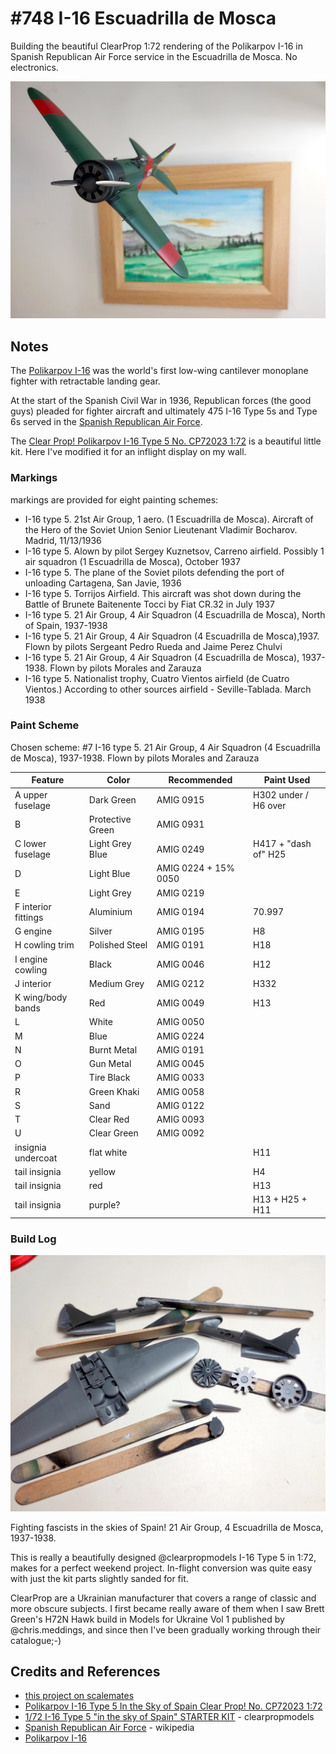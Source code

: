 # #748 I-16 Escuadrilla de Mosca

Building the beautiful ClearProp 1:72 rendering of the Polikarpov I-16 in Spanish Republican Air Force service in the Escuadrilla de Mosca. No electronics.

![Build](./assets/PolikarpovI16_build.jpg?raw=true)

## Notes

The [Polikarpov I-16](https://en.wikipedia.org/wiki/Polikarpov_I-16) was the world's first low-wing cantilever monoplane fighter with retractable landing gear.

At the start of the Spanish Civil War in 1936, Republican forces (the good guys) pleaded for fighter aircraft
and ultimately 475 I-16 Type 5s and Type 6s served in the
[Spanish Republican Air Force](https://en.wikipedia.org/wiki/Spanish_Republican_Air_Force).

The
[Clear Prop! Polikarpov I-16 Type 5 No. CP72023 1:72](https://www.scalemates.com/kits/clear-prop-cp72023-polikarpov-i-16-type-5--1397963)
is a beautiful little kit. Here I've modified it for an inflight display on my wall.

### Markings

markings are provided for eight painting schemes:

* I-16 type 5. 21st Air Group, 1 aero. (1 Escuadrilla de Mosca). Aircraft of the Hero of the Soviet Union Senior Lieutenant Vladimir Bocharov. Madrid, 11/13/1936
* I-16 type 5. Alown by pilot Sergey Kuznetsov, Carreno airfield. Possibly 1 air squadron (1 Escuadrilla de Mosca), October 1937
* I-16 type 5. The plane of the Soviet pilots defending the port of unloading Cartagena, San Javie, 1936
* I-16 type 5. Torrijos Airfield. This aircraft was shot down during the Battle of Brunete Baitenente Tocci by Fiat CR.32 in July 1937
* I-16 type 5. 21 Air Group, 4 Air Squadron (4 Escuadrilla de Mosca), North of Spain, 1937-1938
* I-16 type 5. 21 Air Group, 4 Air Squadron (4 Escuadrilla de Mosca),1937. Flown by pilots Sergeant Pedro Rueda and Jaime Perez Chulvi
* I-16 type 5. 21 Air Group, 4 Air Squadron (4 Escuadrilla de Mosca), 1937-1938. Flown by pilots Morales and Zarauza
* I-16 type 5. Nationalist trophy, Cuatro Vientos airfield (de Cuatro Vientos.) According to other sources airfield - Seville-Tablada. March 1938

### Paint Scheme

Chosen scheme: #7 I-16 type 5. 21 Air Group, 4 Air Squadron (4 Escuadrilla de Mosca), 1937-1938. Flown by pilots Morales and Zarauza

| Feature               | Color                | Recommended | Paint Used |
|-----------------------|----------------------|-------------|------------|
| A upper fuselage      | Dark Green           | AMIG 0915   | H302 under / H6 over      |
| B                     | Protective Green     | AMIG 0931   |            |
| C lower fuselage      | Light Grey Blue      | AMIG 0249   | H417 + "dash of" H25 |
| D                     | Light Blue           | AMIG 0224 + 15% 0050 | |
| E                     | Light Grey           | AMIG 0219   |            |
| F interior fittings   | Aluminium            | AMIG 0194   | 70.997     |
| G engine              | Silver               | AMIG 0195   | H8         |
| H cowling trim        | Polished Steel       | AMIG 0191   | H18        |
| I engine cowling      | Black                | AMIG 0046   | H12        |
| J interior            | Medium Grey          | AMIG 0212   | H332       |
| K wing/body bands     | Red                  | AMIG 0049   | H13        |
| L                     | White                | AMIG 0050   |            |
| M                     | Blue                 | AMIG 0224   |            |
| N                     | Burnt Metal          | AMIG 0191   |            |
| O                     | Gun Metal            | AMIG 0045   |            |
| P                     | Tire Black           | AMIG 0033   |            |
| R                     | Green Khaki          | AMIG 0058   |            |
| S                     | Sand                 | AMIG 0122   |            |
| T                     | Clear Red            | AMIG 0093   |            |
| U                     | Clear Green          | AMIG 0092   |            |
| insignia undercoat    | flat white           |             | H11        |
| tail insignia         | yellow               |             | H4               |
| tail insignia         | red                  |             | H13              |
| tail insignia         | purple?              |             | H13 + H25 + H11  |

### Build Log

![build01a](./assets/build01a.jpg?raw=true)

Fighting fascists in the skies of Spain! 21 Air Group, 4 Escuadrilla de Mosca, 1937-1938.

This is really a beautifully designed @clearpropmodels I-16 Type 5 in 1:72, makes for a perfect weekend project.
In-flight conversion was quite easy with just the kit parts slightly sanded for fit.

ClearProp are a Ukrainian manufacturer that covers a range of classic and more obscure subjects.
I first became really aware of them when I saw Brett Green's H72N Hawk build in Models for Ukraine Vol 1 published by @chris.meddings,
and since then I've been gradually working through their catalogue;-)

## Credits and References

* [this project on scalemates](https://www.scalemates.com/profiles/mate.php?id=74137&p=projects&project=178308)
* [Polikarpov I-16 Type 5 In the Sky of Spain Clear Prop! No. CP72023 1:72](https://www.scalemates.com/kits/clear-prop-cp72023-polikarpov-i-16-type-5--1397963)
* [1/72 I-16 Type 5 "in the sky of Spain" STARTER KIT](https://clearpropmodels.com/cp_72023) - clearpropmodels
* [Spanish Republican Air Force](https://en.wikipedia.org/wiki/Spanish_Republican_Air_Force) - wikipedia
* [Polikarpov I-16](https://en.wikipedia.org/wiki/Polikarpov_I-16)

